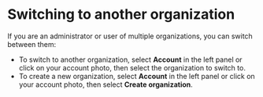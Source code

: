 # Switching to another organization



If you are an administrator or user of multiple organizations, you can switch between them:

* To switch to another organization, select **Account** in the left panel or click on your account photo, then select the organization to switch to.
* To create a new organization, select **Account** in the left panel or click on your account photo, then select **Create organization**.
